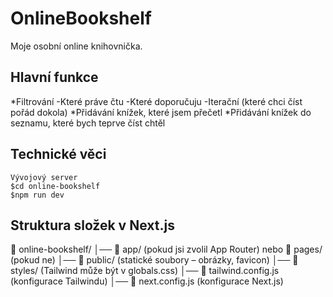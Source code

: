 # OnlineBookshelf

Moje osobní online knihovnička.

## Hlavní funkce

*Filtrování
    -Které práve čtu
    -Které doporučuju
    -Iterační (které chci číst pořád dokola)
*Přidávání knížek, které jsem přečetl
*Přidávání knížek do seznamu, které bych teprve číst chtěl

## Technické věci

    Vývojový server
    $cd online-bookshelf
    $npm run dev

## Struktura složek v Next.js

📂 online-bookshelf/
│── 📂 app/ (pokud jsi zvolil App Router) nebo 📂 pages/ (pokud ne)
│── 📂 public/ (statické soubory – obrázky, favicon)
│── 📂 styles/ (Tailwind může být v globals.css)
│── 📄 tailwind.config.js (konfigurace Tailwindu)
│── 📄 next.config.js (konfigurace Next.js)
